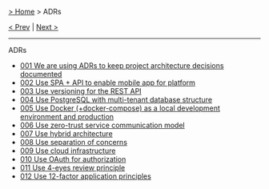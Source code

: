 [> Home](../README.md) > ADRs

[< Prev](../2.Solution/2.7.Roadmap.md)  |  [Next >](ADR-001-use-adr.md)

---

ADRs
- [001 We are using ADRs to keep project architecture decisions documented](ADR-001-use-adr.md)
- [002 Use SPA + API to enable mobile app for platform](ADR-002-spa-api-mobile.md)
- [003 Use versioning for the REST API](ADR-003-rest-api-versioning.md)
- [004 Use PostgreSQL with multi-tenant database structure](ADR-004-PostgreSQL-database.md)
- [005 Use Docker (+docker-compose) as a local development environment and production](ADR-005-use-docker.md)
- [006 Use zero-trust service communication model](ADR-006-security-zero-trust.md)
- [007 Use hybrid architecture](ADR-007-hybrid-architecture.md)
- [008 Use separation of concerns](ADR-008-separation-of-concerns.md)
- [009 Use cloud infrastructure](ADR-009-cloud-infrastructure-AWS.md)
- [010 Use OAuth for authorization](ADR-010-authorization-OAuth.md)
- [011 Use 4-eyes review principle](ADR-011-4-eyes-review.md)
- [012 Use 12-factor application principles](ADR-012-12-factor-application-principles.md)
